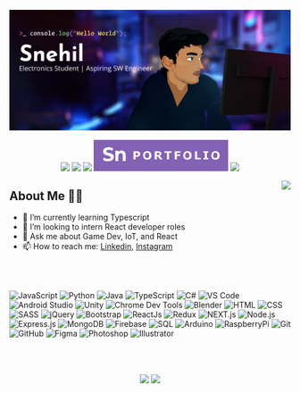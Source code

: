 <!--
**SneakySensei/SneakySensei** is a ✨ _special_ ✨ repository because its `README.md` (this file) appears on your GitHub profile.

Here are some ideas to get you started:

- 🔭 I’m currently working on ...
- 🌱 I’m currently learning ...
- 👯 I’m looking to collaborate on ...
- 🤔 I’m looking for help with ...
- 💬 Ask me about ...
- 📫 How to reach me: ...
- 😄 Pronouns: ...
- ⚡ Fun fact: ...
-->
<p align="center">
  <img src="https://raw.githubusercontent.com/SneakySensei/SneakySensei/master/HeaderVectorUltrawide.jpg" />
</p>
<p align="center">
  <a href="https://twitter.com/snehilcodes" target="_blank"><img src="https://img.shields.io/badge/twitter-%231DA1F2.svg?&style=for-the-badge&logo=twitter&logoColor=white" /></a>
  <a href="https://www.linkedin.com/in/snehilcodes/" target="_blank"><img src="https://img.shields.io/badge/linkedin-%230077B5.svg?&style=for-the-badge&logo=linkedin&logoColor=white" /></a>
  <a href="https://instagram.com/sneakysensei" target="_blank"><img src="https://img.shields.io/badge/instagram-%23E4405F.svg?&style=for-the-badge&logo=instagram&logoColor=white"></a>
  <a href="https://snehil.tech"  target="_blank"><img src="portfolio.svg"></a>
  <img src="https://badges.pufler.dev/visits/SneakySensei/SneakySensei?style=for-the-badge" />
</p>

<img align="right" src="https://github-readme-streak-stats.herokuapp.com/?user=SneakySensei&theme=dark" />

## About Me 👨‍🎓
- 🌱 I’m currently learning Typescript
- 👯 I’m looking to intern React developer roles
- 💬 Ask me about Game Dev, IoT, and React
- 📫 How to reach me: <a href="https://www.linkedin.com/in/snehilcodes/">Linkedin</a>, <a href="https://www.instagram.com/sneakysensei/">Instagram</a>

<br><br><br>
<img src="https://snehil.tech/images/svg/javascript.svg" alt="JavaScript" height="32" width="32" />
<img src="https://snehil.tech/images/svg/python.svg" alt="Python" height="32" width="32" />
<img src="https://img.icons8.com/color/2x/java-coffee-cup-logo.png" alt="Java" width="32" height="32"/>
<img src="https://snehil.tech/images/svg/typescript.svg" alt="TypeScript" height="32" width="32" />
<img src="https://snehil.tech/images/svg/csharp.svg" alt="C#" height="32" width="32" />
<img src="https://snehil.tech/images/svg/vscode.svg" alt="VS Code" height="32" width="32" />
<img src="https://upload.wikimedia.org/wikipedia/commons/9/95/Android_Studio_Icon_3.6.svg" alt="Android Studio" height="32" width="32" />
<img src="https://snehil.tech/images/svg/unity.svg" alt="Unity" height="32" width="32" />
<img src="https://snehil.tech/images/svg/chrome.svg" alt="Chrome Dev Tools" height="32" width="32" />
<img src="https://snehil.tech/images/svg/blender.svg" alt="Blender" height="32" width="32" />
<img src="https://snehil.tech/images/svg/html.svg" alt="HTML" height="32" width="32" />
<img src="https://snehil.tech/images/svg/css.svg" alt="CSS" height="32" width="32" />
<img src="https://snehil.tech/images/svg/sass.svg" alt="SASS" height="32" width="32" />
<img src="https://snehil.tech/images/svg/jquery.svg" alt="jQuery" height="32" width="32" />
<img src="https://snehil.tech/images/svg/bootstrap.svg" alt="Bootstrap" height="32" width="32" />
<img src="https://snehil.tech/images/svg/react.svg" alt="ReactJs" height="32" width="32" />
<img src="https://cdn.worldvectorlogo.com/logos/redux.svg" alt="Redux" height="32" width="32" />
<img src="https://snehil.tech/images/svg/nextjs.svg" alt="NEXT.js" height="32" width="32" />
<img src="https://snehil.tech/images/svg/nodejs.svg" alt="Node.js" height="32" width="32" />
<img src="https://snehil.tech/images/svg/express.svg" alt="Express.js" height="32" width="32" />
<img src="https://snehil.tech/images/svg/mongo.svg" alt="MongoDB" height="32" width="32" />
<img src="https://snehil.tech/images/svg/firebase.svg" alt="Firebase" height="32" width="32" />
<img src="https://snehil.tech/images/svg/sql.svg" alt="SQL" height="32" width="32" />
<img src="https://snehil.tech/images/svg/arduino.svg" alt="Arduino" height="32" width="32" />
<img src="https://snehil.tech/images/svg/rpi.svg" alt="RaspberryPi" height="32" width="32" />
<img src="https://snehil.tech/images/svg/git.svg" alt="Git" height="32" width="32" />
<img src="https://snehil.tech/images/svg/github.svg" alt="GitHub" height="32" width="32" />
<img src="https://snehil.tech/images/svg/figma.svg" alt="Figma" height="32" width="32" />
<img src="https://snehil.tech/images/svg/photoshop.svg" alt="Photoshop" height="32" width="32" />
<img src="https://snehil.tech/images/svg/illustrator.svg" alt="Illustrator" height="32" width="32" />

<br><br>
<p align="center">
  <img align="center" src="https://github-readme-stats.vercel.app/api?username=sneakysensei&theme=tokyonight&count_private=true&include_all_commits=true&show_icons=true&custom_title=%23%20GitHub%20Stats%20%E2%9C%85" width="460" />
  <img align="center" src="https://github-readme-stats.vercel.app/api/top-langs/?username=sneakysensei&theme=tokyonight&layout=compact&langs_count=10&custom_title=%23%20Most%20Used%20Languages%20%F0%9F%91%A8%F0%9F%8F%BD%E2%80%8D%F0%9F%92%BB" />
</p>
